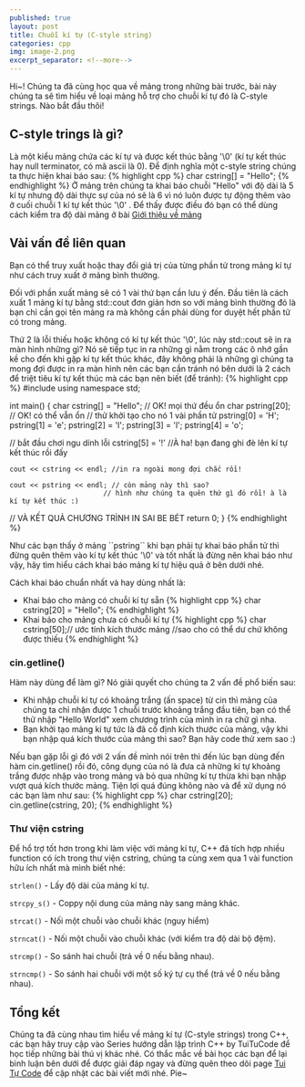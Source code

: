 ```yaml
---
published: true
layout: post
title: Chuỗi kí tự (C-style string)
categories: cpp
img: image-2.png
excerpt_separator: <!--more-->
---
```

Hi~! Chúng ta đã cùng học qua về mảng trong những bài trước, bài này chúng ta sẽ tìm hiểu về loại mảng hỗ trợ cho chuỗi kí tự đó là C-style strings. Nào bắt đầu thôi!
## C-style trings là gì?
Là một kiểu mảng chứa các kí tự và được kết thúc bằng '\0' (kí tự kết thúc hay null terminator, có mã ascii là 0). Để định nghĩa một c-style string chúng ta thực hiện khai báo sau:
{% highlight cpp %}
	char cstring[] = "Hello";
{% endhighlight %}
Ở mảng trên chúng ta khai báo chuỗi "Hello" với độ dài là 5 kí tự nhưng độ dài thực sự của nó sẽ là 6 vì nó luôn được tự động thêm vào ở cuối chuỗi 1 kí tự kết thúc '\0' . Để thấy được điều đó bạn có thể dùng cách kiểm tra độ dài mảng ở bài [Giới thiệu về mảng](https://phatnguyendev.github.io/cpp/gioi-thieu-ve-mang/)
## Vài vấn đề liên quan
Bạn có thể truy xuất hoặc thay đổi giá trị của từng phần tử trong mảng kí tự như cách truy xuất ở mảng bình thường.

Đối với phần xuất mảng sẽ có 1 vài thứ bạn cần lưu ý đến. Đầu tiên là cách xuất 1 mảng kí tự bằng std::cout đơn giản hơn so với mảng bình thường đó là bạn chỉ cần gọi tên mảng ra mà không cần phải dùng for duyệt hết phần tử có trong mảng.

Thứ 2 là lỗi thiếu hoặc không có kí tự kết thúc '\0', lúc này std::cout sẽ in ra màn hình những gì? Nó sẽ tiếp tục in ra những gì nằm trong các ô nhớ gần kề cho đến khi gặp kí tự kết thúc khác, đây không phải là những gì chúng ta mong đợi được in ra màn hình nên các bạn cần tránh nó bên dưới là 2 cách để triệt tiêu kí tự kết thúc mà các bạn nên biết (để tránh):
{% highlight cpp %}
#include <iostream>
using namespace std;

int main()
{
	char cstring[] = "Hello"; // OK! mọi thứ đều ổn
	char pstring[20]; // OK! có thể vẫn ổn
  // thử khởi tạo cho nó 1 vài phần tử
  pstring[0] = 'H';
  pstring[1] = 'e';
  pstring[2] = 'l';
  pstring[3] = 'l';
  pstring[4] = 'o';
  
  // bắt đầu chơi ngu dính lỗi
  cstring[5] = '!' //À ha! bạn đang ghi đè lên kí tự kết thúc rồi đấy
  
	cout << cstring << endl; //in ra ngoài mong đợi chắc rồi!
  
	cout << pstring << endl; // còn mảng này thì sao?
                           // hình như chúng ta quên thứ gì đó rồi! à là kí tự kết thúc :)
  
  // VÀ KẾT QUẢ CHƯƠNG TRÌNH IN SAI BE BÉT
	return 0;
}
{% endhighlight %}

<div class="alert alert-info">
Như các bạn thấy ở mảng ``pstring`` khi bạn phải tự khai báo phần tử thì đừng quên thêm vào kí tự kết thúc '\0' và tốt nhất là đừng nên khai báo như vậy, hãy tìm hiểu cách khai báo mảng kí tự hiệu quả ở bên dưới nhé.
</div>

Cách khai báo chuẩn nhất và hay dùng nhất là:
- Khai báo cho mảng có chuỗi kí tự sẵn
{% highlight cpp %}
	char cstring[20] = "Hello";
{% endhighlight %}
- Khai báo cho mảng chưa có chuỗi kí tự
{% highlight cpp %}
	char cstring[50];// ước tính kích thước mảng
	//sao cho có thể dư chứ không được thiếu
{% endhighlight %}
### cin.getline()
Hàm này dùng để làm gì? Nó giải quyết cho chúng ta 2 vấn đề phổ biến sau:
- Khi nhập chuỗi kí tự có khoảng trắng (ấn space) từ cin thì mảng của chúng ta chỉ nhận được 1 chuỗi trước khoảng trắng đầu tiên, bạn có thể thử nhập "Hello World" xem chương trình của mình in ra chữ gì nha.
- Bạn khởi tạo mảng kí tự tức là đã cố định kích thước của mảng, vậy khi bạn nhập quá kích thước của mảng thì sao? Bạn hãy code thử xem sao :)

Nếu bạn gặp lỗi gì đó với 2 vấn đề mình nói trên thì đến lúc bạn dùng đến hàm cin.getline() rồi đó, công dụng của nó là đưa cả những kí tự khoảng trắng được nhập vào trong mảng và bỏ qua những kí tự thừa khi bạn nhập vượt quá kích thước mảng. Tiện lợi quá đúng không nào và để xử dụng nó các bạn làm như sau:
{% highlight cpp %}
char cstring[20];
cin.getline(cstring, 20);
{% endhighlight %}
### Thư viện cstring
Để hổ trợ tốt hơn trong khi làm việc với mảng kí tự, C++ đã tích hợp nhiều function có ích trong thư viện cstring, chúng ta cùng xem qua 1 vài function hữu ích nhất mà mình biết nhé:

``strlen()`` - Lấy độ dài của mảng kí tự.  
  
``strcpy_s()`` - Coppy nội dung của mảng này sang mảng khác. 
  
``strcat()`` - Nối một chuỗi vào chuỗi khác (nguy hiểm)
  
``strncat()`` - Nối một chuỗi vào chuỗi khác (với kiểm tra độ dài bộ đệm).
  
``strcmp()`` - So sánh hai chuỗi (trả về 0 nếu bằng nhau).
  
``strncmp()`` - So sánh hai chuỗi với một số ký tự cụ thể (trả về 0 nếu bằng nhau).
## Tổng kết
Chúng ta đã cùng nhau tìm hiểu về mảng kí tự (C-style strings) trong C++, các bạn hãy truy cập vào Series hướng dẫn lập trình C++ by TuiTuCode để học tiếp những bài thú vị khác nhé.
Có thắc mắc về bài học các bạn để lại bình luận bên dưới để được giải đáp ngay và đừng quên theo dõi page [Tui Tự Code](https://www.facebook.com/shareAboutIT) để cập nhật các bài viết mới nhé. Pie~